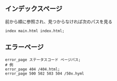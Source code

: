 ## インデックスページ

前から順に参照され、見つからなければ次のパスを見る

```
index main.html index.html;
```

## エラーページ

```
error_page ステータスコード ページパス;
# 例
error_page 404 /404.html;
error_page 500 502 503 504 /50x.hyml
```